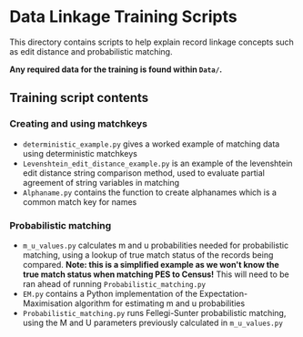 # Data Linkage Training Scripts

This directory contains scripts to help explain record linkage concepts such as edit distance and probabilistic matching.

**Any required data for the training is found within `Data/`.**

## Training script contents

### Creating and using matchkeys
* `deterministic_example.py` gives a worked example of matching data using deterministic matchkeys
* `Levenshtein_edit_distance_example.py` is an example of the levenshtein edit distance string comparison method, used to evaluate partial agreement of string variables in matching
* `Alphaname.py` contains the function to create alphanames which is a common match key for names 


### Probabilistic matching
* `m_u_values.py` calculates m and u probabilities needed for probabilistic matching, using a lookup of true match status of the records being compared. **Note: this is a simplified example as we won't know the true match status when matching PES to Census!** This will need to be ran ahead of running `Probabilistic_matching.py`
* `EM.py` contains a Python implementation of the Expectation-Maximisation algorithm for estimating m and u probabilities
* `Probabilistic_matching.py` runs Fellegi-Sunter probabilistic matching, using the M and U parameters previously calculated in `m_u_values.py`


<!--
To run this interatively, follow this link:
[![Binder](https://mybinder.org/badge_logo.svg)](https://mybinder.org/v2/gh/Data-Linkage/Rwandan_linkage/main)
-->